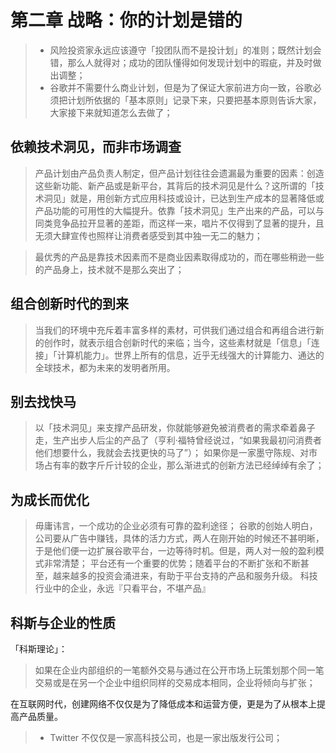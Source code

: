 # 第二章 战略：你的计划是错的

> * 风险投资家永远应该遵守「投团队而不是投计划」的准则；既然计划会错，那么人就得对；成功的团队懂得如何发现计划中的瑕疵，并及时做出调整；
> * 谷歌并不需要什么商业计划，但是为了保证大家前进方向一致，谷歌必须把计划所依据的「基本原则」记录下来，只要把基本原则告诉大家，大家接下来就知道怎么去做了；

## 依赖技术洞见，而非市场调查

> 产品计划由产品负责人制定，但产品计划往往会遗漏最为重要的因素：创造这些新功能、新产品或是新平台，其背后的技术洞见是什么？这所谓的「技术洞见」就是，用创新方式应用科技或设计，已达到生产成本的显著降低或产品功能的可用性的大幅提升。依靠「技术洞见」生产出来的产品，可以与同类竞争品拉开显著的差距，而这样一来，唱片不仅得到了显著的提升，且无须大肆宣传也照样让消费者感受到其中独一无二的魅力；

> 最优秀的产品是靠技术因素而不是商业因素取得成功的，而在哪些稍逊一些的产品身上，技术就不是那么突出了；

##  组合创新时代的到来

> 当我们的环境中充斥着丰富多样的素材，可供我们通过组合和再组合进行新的创作时，就表示组合创新时代的来临；当今，这些素材就是「信息」「连接」「计算机能力」。世界上所有的信息，近乎无线强大的计算能力、通达的全球技术，都为未来的发明者所用。

## 别去找快马

> 以「技术洞见」来支撑产品研发，你就能够避免被消费者的需求牵着鼻子走，生产出步人后尘的产品了（亨利·福特曾经说过，“如果我最初问消费者他们想要什么，我就会去找更快的马了”）；
> 如果你是一家墨守陈规、对市场占有率的数字斤斤计较的企业，那么渐进式的创新方法已经绰绰有余了；

## 为成长而优化
> 毋庸讳言，一个成功的企业必须有可靠的盈利途径；
> 谷歌的创始人明白，公司要从广告中赚钱，具体的活力方式，两人在刚开始的时候还不甚明晰，于是他们便一边扩展谷歌平台，一边等待时机。但是，两人对一般的盈利模式非常清楚；
> 平台还有一个重要的优势；随着平台的不断扩张和不断甚至，越来越多的投资会涌进来，有助于平台支持的产品和服务升级。
> 科技行业中的企业，永远『只看平台，不堪产品』

## 科斯与企业的性质
「科斯理论」：
> 如果在企业内部组织的一笔额外交易与通过在公开市场上玩策划那个同一笔交易或是在另一个企业中组织同样的交易成本相同，企业将倾向与扩张；

在互联网时代，创建网络不仅仅是为了降低成本和运营方便，更是为了从根本上提高产品质量。

> * Twitter 不仅仅是一家高科技公司，也是一家出版发行公司；
